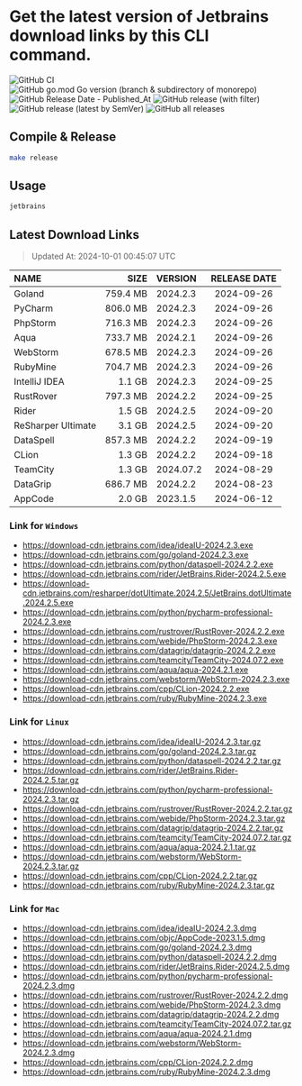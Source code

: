# Get the latest version of Jetbrains download links by this CLI command.

![GitHub CI](https://github.com/designinlife/jetbrains/actions/workflows/ci.yml/badge.svg)
![GitHub go.mod Go version (branch & subdirectory of monorepo)](https://img.shields.io/github/go-mod/go-version/designinlife/jetbrains/master)
![GitHub Release Date - Published_At](https://img.shields.io/github/release-date/designinlife/jetbrains)
![GitHub release (with filter)](https://img.shields.io/github/v/release/designinlife/jetbrains)
![GitHub release (latest by SemVer)](https://img.shields.io/github/downloads/designinlife/jetbrains/v1.1.10/total)
![GitHub all releases](https://img.shields.io/github/downloads/designinlife/jetbrains/total)

## Compile & Release

```bash
make release
```

## Usage

```bash
jetbrains
```

## Latest Download Links

> Updated At: 2024-10-01 00:45:07 UTC

| NAME | SIZE | VERSION | RELEASE DATE |
| :-- | --: | :-- | :--: |
| Goland | 759.4 MB | 2024.2.3 | 2024-09-26 |
| PyCharm | 806.0 MB | 2024.2.3 | 2024-09-26 |
| PhpStorm | 716.3 MB | 2024.2.3 | 2024-09-26 |
| Aqua | 733.7 MB | 2024.2.1 | 2024-09-26 |
| WebStorm | 678.5 MB | 2024.2.3 | 2024-09-26 |
| RubyMine | 704.7 MB | 2024.2.3 | 2024-09-26 |
| IntelliJ IDEA | 1.1 GB | 2024.2.3 | 2024-09-25 |
| RustRover | 797.3 MB | 2024.2.2 | 2024-09-25 |
| Rider | 1.5 GB | 2024.2.5 | 2024-09-20 |
| ReSharper Ultimate | 3.1 GB | 2024.2.5 | 2024-09-20 |
| DataSpell | 857.3 MB | 2024.2.2 | 2024-09-19 |
| CLion | 1.3 GB | 2024.2.2 | 2024-09-18 |
| TeamCity | 1.3 GB | 2024.07.2 | 2024-08-29 |
| DataGrip | 686.7 MB | 2024.2.2 | 2024-08-23 |
| AppCode | 2.0 GB | 2023.1.5 | 2024-06-12 |

### Link for `Windows`

* <https://download-cdn.jetbrains.com/idea/ideaIU-2024.2.3.exe>
* <https://download-cdn.jetbrains.com/go/goland-2024.2.3.exe>
* <https://download-cdn.jetbrains.com/python/dataspell-2024.2.2.exe>
* <https://download-cdn.jetbrains.com/rider/JetBrains.Rider-2024.2.5.exe>
* <https://download-cdn.jetbrains.com/resharper/dotUltimate.2024.2.5/JetBrains.dotUltimate.2024.2.5.exe>
* <https://download-cdn.jetbrains.com/python/pycharm-professional-2024.2.3.exe>
* <https://download-cdn.jetbrains.com/rustrover/RustRover-2024.2.2.exe>
* <https://download-cdn.jetbrains.com/webide/PhpStorm-2024.2.3.exe>
* <https://download-cdn.jetbrains.com/datagrip/datagrip-2024.2.2.exe>
* <https://download-cdn.jetbrains.com/teamcity/TeamCity-2024.07.2.exe>
* <https://download-cdn.jetbrains.com/aqua/aqua-2024.2.1.exe>
* <https://download-cdn.jetbrains.com/webstorm/WebStorm-2024.2.3.exe>
* <https://download-cdn.jetbrains.com/cpp/CLion-2024.2.2.exe>
* <https://download-cdn.jetbrains.com/ruby/RubyMine-2024.2.3.exe>

### Link for `Linux`

* <https://download-cdn.jetbrains.com/idea/ideaIU-2024.2.3.tar.gz>
* <https://download-cdn.jetbrains.com/go/goland-2024.2.3.tar.gz>
* <https://download-cdn.jetbrains.com/python/dataspell-2024.2.2.tar.gz>
* <https://download-cdn.jetbrains.com/rider/JetBrains.Rider-2024.2.5.tar.gz>
* <https://download-cdn.jetbrains.com/python/pycharm-professional-2024.2.3.tar.gz>
* <https://download-cdn.jetbrains.com/rustrover/RustRover-2024.2.2.tar.gz>
* <https://download-cdn.jetbrains.com/webide/PhpStorm-2024.2.3.tar.gz>
* <https://download-cdn.jetbrains.com/datagrip/datagrip-2024.2.2.tar.gz>
* <https://download-cdn.jetbrains.com/teamcity/TeamCity-2024.07.2.tar.gz>
* <https://download-cdn.jetbrains.com/aqua/aqua-2024.2.1.tar.gz>
* <https://download-cdn.jetbrains.com/webstorm/WebStorm-2024.2.3.tar.gz>
* <https://download-cdn.jetbrains.com/cpp/CLion-2024.2.2.tar.gz>
* <https://download-cdn.jetbrains.com/ruby/RubyMine-2024.2.3.tar.gz>

### Link for `Mac`

* <https://download-cdn.jetbrains.com/idea/ideaIU-2024.2.3.dmg>
* <https://download-cdn.jetbrains.com/objc/AppCode-2023.1.5.dmg>
* <https://download-cdn.jetbrains.com/go/goland-2024.2.3.dmg>
* <https://download-cdn.jetbrains.com/python/dataspell-2024.2.2.dmg>
* <https://download-cdn.jetbrains.com/rider/JetBrains.Rider-2024.2.5.dmg>
* <https://download-cdn.jetbrains.com/python/pycharm-professional-2024.2.3.dmg>
* <https://download-cdn.jetbrains.com/rustrover/RustRover-2024.2.2.dmg>
* <https://download-cdn.jetbrains.com/webide/PhpStorm-2024.2.3.dmg>
* <https://download-cdn.jetbrains.com/datagrip/datagrip-2024.2.2.dmg>
* <https://download-cdn.jetbrains.com/teamcity/TeamCity-2024.07.2.tar.gz>
* <https://download-cdn.jetbrains.com/aqua/aqua-2024.2.1.dmg>
* <https://download-cdn.jetbrains.com/webstorm/WebStorm-2024.2.3.dmg>
* <https://download-cdn.jetbrains.com/cpp/CLion-2024.2.2.dmg>
* <https://download-cdn.jetbrains.com/ruby/RubyMine-2024.2.3.dmg>
